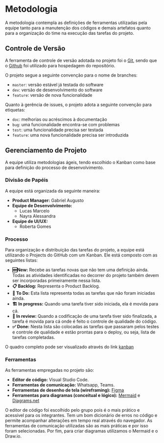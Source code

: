 
# Metodologia

A metodologia contempla as definições de ferramentas utilizadas pela equipe tanto para a manutenção dos códigos e demais artefatos quanto para a organização do time na execução das tarefas do projeto.

## Controle de Versão

A ferramenta de controle de versão adotada no projeto foi o
[Git](https://git-scm.com/), sendo que o [Github](https://github.com)
foi utilizado para hospedagem do repositório.

O projeto segue a seguinte convenção para o nome de branches:

- `master`: versão estável já testada do software
- `dev`: versão de desenvolvimento do software
- `feature`: versão de nova funcionalidade

Quanto à gerência de issues, o projeto adota a seguinte convenção para
etiquetas:

- `doc`: melhorias ou acréscimos à documentação
- `bug`: uma funcionalidade encontra-se com problemas
- `test`: uma funcionalidade precisa ser testada
- `feature`: uma nova funcionalidade precisa ser introduzida

## Gerenciamento de Projeto

A equipe utiliza metodologias ágeis, tendo escolhido o Kanban como base para definição do processo de desenvolvimento.

### Divisão de Papéis

A equipe está organizada da seguinte maneira:

- **Product Manager:** Gabriel Augusto
- **Equipe de Desenvolvimento:**
  - Lucas Marcelo
  - Nayra Alessandra
- **Equipe de UI/UX:**
  - Roberta Gomes

### Processo

Para organização e distribuição das tarefas do projeto, a equipe está utilizando o Projects do GitHub com um Kanban. Ele está composto com as seguintes listas:

- **🆕New:** Recebe as tarefas novas que não tem uma definição ainda. Todas as atividades identificadas no decorrer do projeto também devem ser incorporadas primeiramente nessa lista.
- **📋 Backlog:** Representa o Product Backlog. 
- **🔖 To Do:** Esta lista representa todas as tarefas que não foram iniciadas ainda.
- **🏗 In progress:** Quando uma tarefa tiver sido iniciada, ela é movida para cá.
- **👀 In review:** Quando a codificação de uma tarefa tiver sido finalizada, a tarefa é movida para cá onde é feito o controle de qualidade do código.
- **✅ Done:** Nesta lista são colocadas as tarefas que passaram pelos testes e controle de qualidade e estão prontas para o deploy, ou seja, lista de tarefas completadas.

O quadro completo pode ser visualizado através do link [kanban](https://github.com/orgs/ICEI-PUC-Minas-PMV-ADS/projects/569/views/1)

### Ferramentas

As ferramentas empregadas no projeto são:

- **Editor de código:** Visual Studio Code.
- **Ferramentas de comunicação:** Whatsapp, Teams.
- **Ferramentas de desenho de tela (wireframing):** [Figma](https://www.figma.com/)
- **Ferramentas para diagramas (conceitual e lógico):** [Mermaid](https://mermaid.js.org/) e [Diagrams.net](https://app.diagrams.net/)

O editor de código foi escolhido pelo grupo pois é o mais prático e acessível para os integrantes. Tem um bom dicionário de erros no código e permite acompanhar alterações em tempo real através do navegador. As ferramentas de comunicação utilizadas são as mais práticas e por isso foram selecionadas. Por fim, para criar diagramas utilizamos o Mermaid e o Draw.io.
